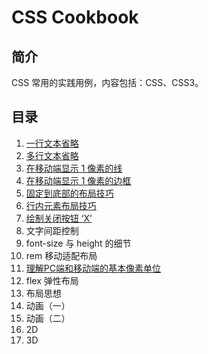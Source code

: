 # CSS Cookbook

## 简介

CSS 常用的实践用例，内容包括：CSS、CSS3。

## 目录

1. [一行文本省略](docs/one_line_text_omitted.md)
2. [多行文本省略](docs/multi_line_text_omitted.md)
3. [在移动端显示 1 像素的线](docs/1pixel_line_on_mobile.md)
4. [在移动端显示 1 像素的边框](docs/1pixel_border_on_mobile.md)
5. [固定到底部的布局技巧](fixed_on_the_end.md)
6. [行内元素布局技巧](docs/layout_by_inline_block.md)
7. [绘制关闭按钮 ‘X’](docs/drawing_close_btn.md)
8. 文字间距控制
9. font-size 与 height 的细节
10. rem 移动适配布局
11. [理解PC端和移动端的基本像素单位](/docs/pc_mobile_pixel_unit.md)
12. flex 弹性布局
13. 布局思想
14. 动画（一）
15. 动画（二）
16. 2D
17. 3D

